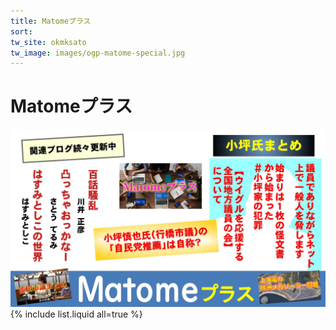 ```yaml
---
title: Matomeプラス
sort: 
tw_site: okmksato
tw_image: images/ogp-matome-special.jpg  
---
```

# Matomeプラス  
![Matomeプラス](images/ogp-matome-special.jpg)  
{% include list.liquid all=true %}
